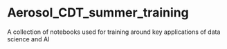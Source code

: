 # Aerosol_CDT_summer_training
A collection of notebooks used for training around key applications of data science and AI
